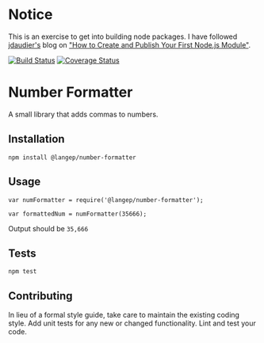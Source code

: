 Notice
====
This is an exercise to get into building node packages. I have followed
[jdaudier's](https://github.com/jdaudier) blog on ["How to Create and Publish Your First Node.js Module"](https://codeburst.io/how-to-create-and-publish-your-first-node-js-module-444e7585b738).

[![Build Status](https://travis-ci.org/langep/number-formatter.svg?branch=master)](https://travis-ci.org/langep/number-formatter) [![Coverage Status](https://coveralls.io/repos/github/langep/number-formatter/badge.svg?branch=master)](https://coveralls.io/github/langep/number-formatter?branch=master)

Number Formatter
=========
A small library that adds commas to numbers. 

## Installation

  `npm install @langep/number-formatter`

## Usage

    var numFormatter = require('@langep/number-formatter');

    var formattedNum = numFormatter(35666);
  
  
  Output should be `35,666`


## Tests

  `npm test`

## Contributing

In lieu of a formal style guide, take care to maintain the existing coding style. Add unit tests for any new or changed functionality. Lint and test your code.